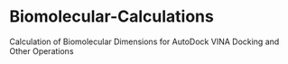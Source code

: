 # Biomolecular-Calculations
Calculation of Biomolecular Dimensions for AutoDock VINA Docking and Other Operations
